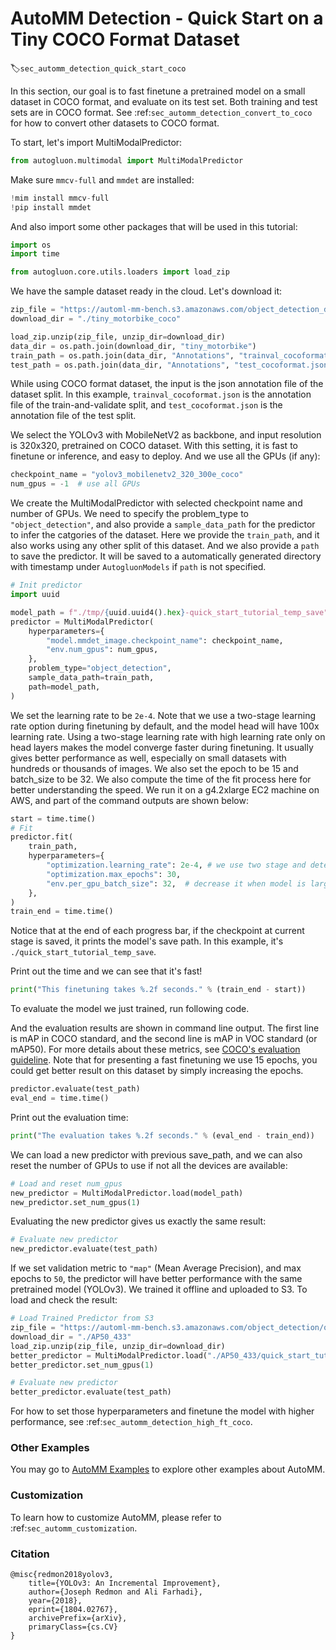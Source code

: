 # AutoMM Detection - Quick Start on a Tiny COCO Format Dataset
:label:`sec_automm_detection_quick_start_coco`

In this section, our goal is to fast finetune a pretrained model on a small dataset in COCO format, 
and evaluate on its test set. Both training and test sets are in COCO format.
See :ref:`sec_automm_detection_convert_to_coco` for how to convert other datasets to COCO format.

To start, let's import MultiModalPredictor:

```python .input
from autogluon.multimodal import MultiModalPredictor
```

Make sure `mmcv-full` and `mmdet` are installed:
```python .input
!mim install mmcv-full
!pip install mmdet
```

And also import some other packages that will be used in this tutorial:

```python .input
import os
import time

from autogluon.core.utils.loaders import load_zip
```

We have the sample dataset ready in the cloud. Let's download it:

```python .input
zip_file = "https://automl-mm-bench.s3.amazonaws.com/object_detection_dataset/tiny_motorbike_coco.zip"
download_dir = "./tiny_motorbike_coco"

load_zip.unzip(zip_file, unzip_dir=download_dir)
data_dir = os.path.join(download_dir, "tiny_motorbike")
train_path = os.path.join(data_dir, "Annotations", "trainval_cocoformat.json")
test_path = os.path.join(data_dir, "Annotations", "test_cocoformat.json")
```

While using COCO format dataset, the input is the json annotation file of the dataset split.
In this example, `trainval_cocoformat.json` is the annotation file of the train-and-validate split,
and `test_cocoformat.json` is the annotation file of the test split.

We select the YOLOv3 with MobileNetV2 as backbone,
and input resolution is 320x320, pretrained on COCO dataset. With this setting, it is fast to finetune or inference,
and easy to deploy.
And we use all the GPUs (if any):

```python .input
checkpoint_name = "yolov3_mobilenetv2_320_300e_coco"
num_gpus = -1  # use all GPUs
```

We create the MultiModalPredictor with selected checkpoint name and number of GPUs.
We need to specify the problem_type to `"object_detection"`,
and also provide a `sample_data_path` for the predictor to infer the catgories of the dataset.
Here we provide the `train_path`, and it also works using any other split of this dataset.
And we also provide a `path` to save the predictor. 
It will be saved to a automatically generated directory with timestamp under `AutogluonModels` if `path` is not specified.

```python .input
# Init predictor
import uuid

model_path = f"./tmp/{uuid.uuid4().hex}-quick_start_tutorial_temp_save"
predictor = MultiModalPredictor(
    hyperparameters={
        "model.mmdet_image.checkpoint_name": checkpoint_name,
        "env.num_gpus": num_gpus,
    },
    problem_type="object_detection",
    sample_data_path=train_path,
    path=model_path,
)
```

We set the learning rate to be `2e-4`.
Note that we use a two-stage learning rate option during finetuning by default,
and the model head will have 100x learning rate.
Using a two-stage learning rate with high learning rate only on head layers makes
the model converge faster during finetuning. It usually gives better performance as well,
especially on small datasets with hundreds or thousands of images.
We also set the epoch to be 15 and batch_size to be 32.
We also compute the time of the fit process here for better understanding the speed.
We run it on a g4.2xlarge EC2 machine on AWS,
and part of the command outputs are shown below:

```python .input
start = time.time()
# Fit
predictor.fit(
    train_path,
    hyperparameters={
        "optimization.learning_rate": 2e-4, # we use two stage and detection head has 100x lr
        "optimization.max_epochs": 30,
        "env.per_gpu_batch_size": 32,  # decrease it when model is large
    },
)
train_end = time.time()
```

Notice that at the end of each progress bar, if the checkpoint at current stage is saved,
it prints the model's save path.
In this example, it's `./quick_start_tutorial_temp_save`.

Print out the time and we can see that it's fast!

```python .input
print("This finetuning takes %.2f seconds." % (train_end - start))
```

To evaluate the model we just trained, run following code.

And the evaluation results are shown in command line output. 
The first line is mAP in COCO standard, and the second line is mAP in VOC standard (or mAP50). 
For more details about these metrics, see [COCO's evaluation guideline](https://cocodataset.org/#detection-eval).
Note that for presenting a fast finetuning we use 15 epochs, 
you could get better result on this dataset by simply increasing the epochs.

```python .input
predictor.evaluate(test_path)
eval_end = time.time()
```

Print out the evaluation time:

```python .input
print("The evaluation takes %.2f seconds." % (eval_end - train_end))
```

We can load a new predictor with previous save_path,
and we can also reset the number of GPUs to use if not all the devices are available:

```python .input
# Load and reset num_gpus
new_predictor = MultiModalPredictor.load(model_path)
new_predictor.set_num_gpus(1)
```

Evaluating the new predictor gives us exactly the same result:

```python .input
# Evaluate new predictor
new_predictor.evaluate(test_path)
```

If we set validation metric to `"map"` (Mean Average Precision), and max epochs to `50`, 
the predictor will have better performance with the same pretrained model (YOLOv3).
We trained it offline and uploaded to S3. To load and check the result:
```python .input
# Load Trained Predictor from S3
zip_file = "https://automl-mm-bench.s3.amazonaws.com/object_detection/quick_start/AP50_433.zip"
download_dir = "./AP50_433"
load_zip.unzip(zip_file, unzip_dir=download_dir)
better_predictor = MultiModalPredictor.load("./AP50_433/quick_start_tutorial_temp_save")
better_predictor.set_num_gpus(1)

# Evaluate new predictor
better_predictor.evaluate(test_path)
```

For how to set those hyperparameters and finetune the model with higher performance, 
see :ref:`sec_automm_detection_high_ft_coco`.
### Other Examples

You may go to [AutoMM Examples](https://github.com/awslabs/autogluon/tree/master/examples/automm) to explore other examples about AutoMM.

### Customization
To learn how to customize AutoMM, please refer to :ref:`sec_automm_customization`.

### Citation
```
@misc{redmon2018yolov3,
    title={YOLOv3: An Incremental Improvement},
    author={Joseph Redmon and Ali Farhadi},
    year={2018},
    eprint={1804.02767},
    archivePrefix={arXiv},
    primaryClass={cs.CV}
}
```
